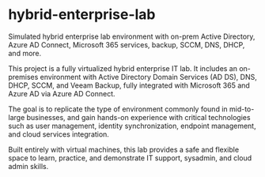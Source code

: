 # hybrid-enterprise-lab
Simulated hybrid enterprise lab environment with on-prem Active Directory, Azure AD Connect, Microsoft 365 services, backup, SCCM, DNS, DHCP, and more.


This project is a fully virtualized hybrid enterprise IT lab. It includes an on-premises environment with Active Directory Domain Services (AD DS), DNS, DHCP, SCCM, and Veeam Backup, fully integrated with Microsoft 365 and Azure AD via Azure AD Connect. 

The goal is to replicate the type of environment commonly found in mid-to-large businesses, and gain hands-on experience with critical technologies such as user management, identity synchronization, endpoint management, and cloud services integration.

Built entirely with virtual machines, this lab provides a safe and flexible space to learn, practice, and demonstrate IT support, sysadmin, and cloud admin skills.
